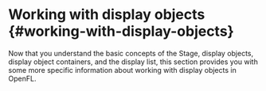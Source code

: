 # Working with display objects {#working-with-display-objects}

Now that you understand the basic concepts of the Stage, display objects, display object containers, and the display list, this section provides you with some more specific information about working with display objects in OpenFL.